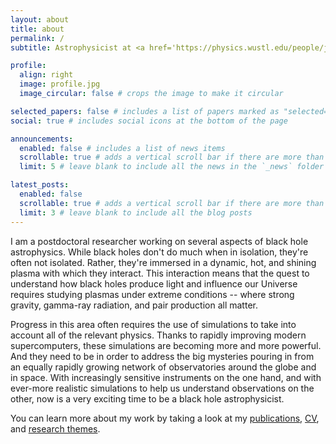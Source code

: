 ```yaml
---
layout: about
title: about
permalink: /
subtitle: Astrophysicist at <a href='https://physics.wustl.edu/people/john-mehlhaff'>Washington University in St. Louis</a>. 

profile:
  align: right
  image: profile.jpg
  image_circular: false # crops the image to make it circular

selected_papers: false # includes a list of papers marked as "selected={true}"
social: true # includes social icons at the bottom of the page

announcements:
  enabled: false # includes a list of news items
  scrollable: true # adds a vertical scroll bar if there are more than 3 news items
  limit: 5 # leave blank to include all the news in the `_news` folder

latest_posts:
  enabled: false
  scrollable: true # adds a vertical scroll bar if there are more than 3 new posts items
  limit: 3 # leave blank to include all the blog posts
---
```


I am a postdoctoral researcher working on several aspects of black hole astrophysics. While black holes don't do much when in isolation, they're often not isolated. Rather, they're immersed in a dynamic, hot, and shining plasma with which they interact. This interaction means that the quest to understand how black holes produce light and influence our Universe requires studying plasmas under extreme conditions -- where strong gravity, gamma-ray radiation, and pair production all matter. 

Progress in this area often requires the use of simulations to take into account all of the relevant physics. Thanks to rapidly improving modern supercomputers, these simulations are becoming more and more powerful. And they need to be in order to address the big mysteries pouring in from an equally rapidly growing network of observatories around the globe and in space. With increasingly sensitive instruments on the one hand, and with ever-more realistic simulations to help us understand observations on the other, now is a very exciting time to be a black hole astrophysicist.

You can learn more about my work by taking a look at my [publications](/publications/), [CV](/assets/pdf/cv.pdf), and [research themes](/projects/).

